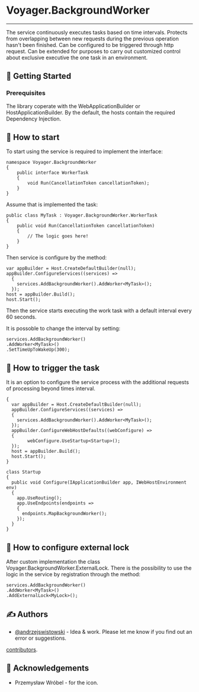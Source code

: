 # Voyager.BackgroundWorker

---
 The service continuously executes tasks based on time intervals. Protects from overlapping between new requests during the previous operation hasn't been finished. Can be configured to be triggered through http request. Can be extended for purposes to carry out customized control about exclusive executive the one task in an environment.

## 🏁 Getting Started 

### Prerequisites
The library coperate with the WebApplicationBuilder or HostApplicationBuilder. By the default, the hosts contain the required Dependency Injection.

## 🔧 How to start

To start using the service is required to implement the interface:


```.NET CLI 
namespace Voyager.BackgroundWorker
{
	public interface WorkerTask
	{
		void Run(CancellationToken cancellationToken);
	}
}
```

Assume that is implemented the task:

```.NET CLI 
public class MyTask : Voyager.BackgroundWorker.WorkerTask
{
	public void Run(CancellationToken cancellationToken)
	{
		// The logic goes here!
	}
}
```
Then service is configure by the method:

```.NET CLI 
var appBuilder = Host.CreateDefaultBuilder(null);
appBuilder.ConfigureServices((services) =>
  {
    services.AddBackgroundWorker().AddWorker<MyTask>();
  });
host = appBuilder.Build();
host.Start();
```
Then the service starts executing the work task with a default interval every 60 seconds.

It is possoble to change the interval by setting:

```.NET CLI 
services.AddBackgroundWorker()
.AddWorker<MyTask>()
.SetTimeUpToWakeUp(300);
```

## 🔧 How to trigger the task

It is an option to configure the service process with the additional requests of processing beyond times interval. 

```.NET CLI 
{
  var appBuilder = Host.CreateDefaultBuilder(null);
  appBuilder.ConfigureServices((services) =>
  {
    services.AddBackgroundWorker().AddWorker<MyTask>();
  });
  appBuilder.ConfigureWebHostDefaults((webConfigure) =>
  {
		webConfigure.UseStartup<Startup>();
  });
  host = appBuilder.Build();
  host.Start();
}

class Startup
{
  public void Configure(IApplicationBuilder app, IWebHostEnvironment env)
  {
    app.UseRouting();
    app.UseEndpoints(endpoints =>
    {
      endpoints.MapBackgroundWorker();
    });
  }
}
```
## 🔧 How to configure external lock

After custom implementation the class Voyager.BackgroundWorker.ExternalLock. There is the possibility to use the logic in the service by registration through the method:

```.NET CLI
services.AddBackgroundWorker()
.AddWorker<MyTask>()
.AddExternalLock<MyLock>();
```


## ✍️ Authors 

- [@andrzejswistowski](https://github.com/AndrzejSwistowski) - Idea & work. Please let me know if you find out an error or suggestions.

[contributors](https://github.com/Voyager-Poland).

## 🎉 Acknowledgements 

- Przemysław Wróbel - for the icon.